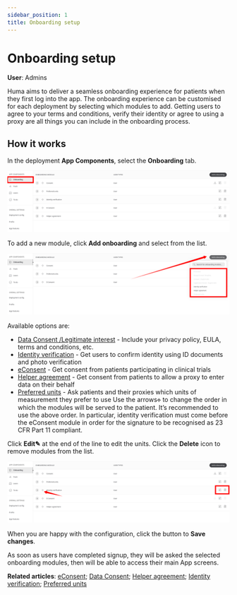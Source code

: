 ```yaml
---
sidebar_position: 1
title: Onboarding setup 
---
```

# Onboarding setup
**User**: Admins

Huma aims to deliver a seamless onboarding experience for patients when they first log into the app. The onboarding experience can be customised for each deployment by selecting which modules to add. Getting users to agree to your terms and conditions, verify their identity or agree to using a proxy are all things you can include in the onboarding process. 
## How it works​
In the deployment **App Components**, select the **Onboarding** tab.

![image](./assets/onboarding01.png)

To add a new module, click **Add onboarding** and select from the list. 

![image](./assets/onboarding02.png)

Available options are:
- [Data Consent /Legitimate interest](data-collection/admin-portal/managing-deployments/configuring-the-user-onboarding/data-consent.md) - Include your privacy policy, EULA, terms and conditions, etc.
- [Identity verification](data-collection/admin-portal/managing-deployments/configuring-the-user-onboarding/identity-verification.md) - Get users to confirm identity using ID documents and photo verification
- [eConsent](data-collection/admin-portal/managing-deployments/configuring-the-user-onboarding/econsent.md) - Get consent from patients participating in clinical trials
- [Helper agreement](data-collection/admin-portal/managing-deployments/configuring-the-user-onboarding/helper-agreement.md) - Get consent from patients to allow a proxy to enter data on their behalf
- [Preferred units](data-collection/admin-portal/managing-deployments/configuring-the-user-onboarding/preferred-units.md) - Ask patients and their proxies which units of measurement they prefer to use 
Use the arrows🕂 to change the order in which the modules will be served to the patient. It’s recommended to use the above order. In particular, identity verification must come before the eConsent module in order for the signature to be recognised as 23 CFR Part 11 compliant.

Click **Edit✎** at the end of the line to edit the units. Click the **Delete** icon to remove modules from the list.

![image](./assets/onboarding03.png)

When you are happy with the configuration, click the button to **Save changes**.

As soon as users have completed signup, they will be asked the selected onboarding modules, then will be able to access their main App screens.

**Related articles**: [eConsent](data-collection/admin-portal/managing-deployments/configuring-the-user-onboarding/econsent.md); [Data Consent](data-collection/admin-portal/managing-deployments/configuring-the-user-onboarding/data-consent.md); [Helper agreement](data-collection/admin-portal/managing-deployments/configuring-the-user-onboarding/helper-agreement.md); [Identity verification](data-collection/admin-portal/managing-deployments/configuring-the-user-onboarding/identity-verification.md); [Preferred units](data-collection/admin-portal/managing-deployments/configuring-the-user-onboarding/preferred-units.md)

